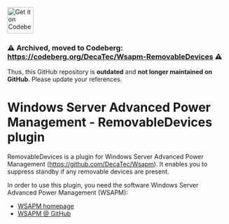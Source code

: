 <a href="https://codeberg.org/DecaTec/Wsapm-RemovableDevices">
    <img alt="Get it on Codeberg" src="https://get-it-on.codeberg.org/get-it-on-blue-on-white.png" height="60">
</a>

### ⚠️ Archived, moved to Codeberg: https://codeberg.org/DecaTec/Wsapm-RemovableDevices ⚠️

Thus, this GitHub repository is **outdated** and **not longer maintained on GitHub**. Please update your references.

# Windows Server Advanced Power Management - RemovableDevices plugin
RemovableDevices is a plugin for Windows Server Advanced Power Management (https://github.com/DecaTec/Wsapm). It enables you to suppress standby if any removable devices are present.

In order to use this plugin, you need the software Windows Server Advanced Power Management (WSAPM):
- [WSAPM homepage](https://decatec.de/software/windows-server-advanced-power-management_en/)
- [WSAPM @ GitHub](https://github.com/DecaTec/Wsapm)
